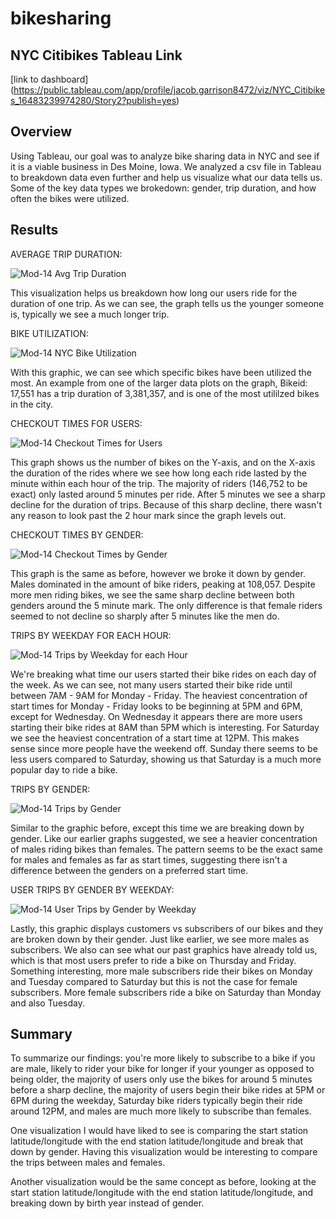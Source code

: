 # bikesharing

## NYC Citibikes Tableau Link
[link to dashboard] (https://public.tableau.com/app/profile/jacob.garrison8472/viz/NYC_Citibikes_16483239974280/Story2?publish=yes)

## Overview

Using Tableau, our goal was to analyze bike sharing data in NYC and see if it is a viable business in Des Moine, Iowa. We analyzed a csv file in Tableau to breakdown data even further and help us visualize what our data tells us. Some of the key data types we brokedown: gender, trip duration, and how often the bikes were utilized. 

## Results

AVERAGE TRIP DURATION:

![Mod-14 Avg Trip Duration](https://user-images.githubusercontent.com/95515322/162112796-831a1098-9ae7-4357-9100-07214e498772.png)

This visualization helps us breakdown how long our users ride for the duration of one trip. As we can see, the graph tells us the younger someone is, typically we see a much longer trip. 

BIKE UTILIZATION: 

![Mod-14 NYC Bike Utilization](https://user-images.githubusercontent.com/95515322/162113067-e3691476-9b4d-4d6a-8dbf-4cf3102b5f1f.png)

With this graphic, we can see which specific bikes have been utilized the most. An example from one of the larger data plots on the graph, Bikeid: 17,551 has a trip duration of 3,381,357, and is one of the most utililzed bikes in the city.

CHECKOUT TIMES FOR USERS:

![Mod-14 Checkout Times for Users](https://user-images.githubusercontent.com/95515322/162113307-92835ae8-5ef6-4420-b173-1435f4ccda04.png)

This graph shows us the number of bikes on the Y-axis, and on the X-axis the duration of the rides where we see how long each ride lasted by the minute within each hour of the trip. The majority of riders (146,752 to be exact) only lasted around 5 minutes per ride. After 5 minutes we see a sharp decline for the duration of trips. Because of this sharp decline, there wasn't any reason to look past the 2 hour mark since the graph levels out.

CHECKOUT TIMES BY GENDER:

![Mod-14 Checkout Times by Gender](https://user-images.githubusercontent.com/95515322/162114069-17af48a6-50ed-4dc6-a265-669588d2a226.png)

This graph is the same as before, however we broke it down by gender. Males dominated in the amount of bike riders, peaking at 108,057. Despite more men riding bikes, we see the same sharp decline between both genders around the 5 minute mark. The only difference is that female riders seemed to not decline so sharply after 5 minutes like the men do.

TRIPS BY WEEKDAY FOR EACH HOUR: 

![Mod-14 Trips by Weekday for each Hour](https://user-images.githubusercontent.com/95515322/162114441-ddefda6f-b1d4-4455-be2c-a3fb0be8fd55.png)

We're breaking what time our users started their bike rides on each day of the week. As we can see, not many users started their bike ride until between 7AM - 9AM for Monday - Friday. The heaviest concentration of start times for Monday - Friday looks to be beginning at 5PM and 6PM, except for Wednesday. On Wednesday it appears there are more users starting their bike rides at 8AM than 5PM which is interesting. For Saturday we see the heaviest concentration of a start time at 12PM. This makes sense since more people have the weekend off. Sunday there seems to be less users compared to Saturday, showing us that Saturday is a much more popular day to ride a bike.

TRIPS BY GENDER:

![Mod-14 Trips by Gender](https://user-images.githubusercontent.com/95515322/162114983-5dc210a6-2968-42fe-84b6-5cc8a3454270.png)

Similar to the graphic before, except this time we are breaking down by gender. Like our earlier graphs suggested, we see a heavier concentration of males riding bikes than females. The pattern seems to be the exact same for males and females as far as start times, suggesting there isn't a difference between the genders on a preferred start time. 

USER TRIPS BY GENDER BY WEEKDAY: 

![Mod-14 User Trips by Gender by Weekday](https://user-images.githubusercontent.com/95515322/162115201-49b52f5d-f7c5-4d9c-a0e5-ceb5376bdb1e.png)

Lastly, this graphic displays customers vs subscribers of our bikes and they are broken down by their gender. Just like earlier, we see more males as subscribers. We also can see what our past graphics have already told us, which is that most users prefer to ride a bike on Thursday and Friday. Something interesting, more male subscribers ride their bikes on Monday and Tuesday compared to Saturday but this is not the case for female subscribers. More female subscribers ride a bike on Saturday than Monday and also Tuesday. 

## Summary

To summarize our findings: you're more likely to subscribe to a bike if you are male, likely to rider your bike for longer if your younger as opposed to being older, the majority of users only use the bikes for around 5 minutes before a sharp decline, the majority of users begin their bike rides at 5PM or 6PM during the weekday, Saturday bike riders typically begin their ride around 12PM, and males are much more likely to subscribe than females.

One visualization I would have liked to see is comparing the start station latitude/longitude with the end station latitude/longitude and break that down by gender. Having this visualization would be interesting to compare the trips between males and females.

Another visualization would be the same concept as before, looking at the start station latitude/longitude with the end station latitude/longitude, and breaking down by birth year instead of gender. 
